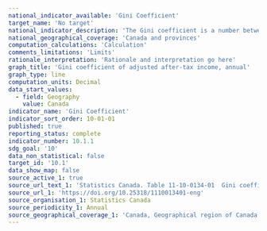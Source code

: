 ```yaml
---
national_indicator_available: 'Gini Coefficient'
target_name: 'No target'
national_indicator_description: 'The Gini coefficient is a number between zero and one that measures the relative degree of inequality in the distribution of income. The coefficient would register zero (minimum inequality) for a population in which each person received exactly the same adjusted household income and it would register a coefficient of one (maximum inequality) if one person received all the adjusted household income and the rest received none. Even though a single Gini coefficient value has no simple interpretation, comparisons of the level over time or between populations are very straightforward: the higher the coefficient, the higher the inequality of the distribution.'
national_geographical_coverage: 'Canada and provinces' 
computation_calculations: 'Calculation'
comments_limitations: 'Limits'
rationale_interpretation: 'Rationale and interpretation go here'
graph_title: 'Gini coefficient of adjusted after-tax income, annual'
graph_type: line
computation_units: Decimal
data_start_values:
  - field: Geography
    value: Canada
indicator_name: 'Gini Coefficient'
indicator_sort_order: 10-01-01
published: true
reporting_status: complete
indicator_number: 10.1.1
sdg_goal: '10'
data_non_statistical: false
target_id: '10.1'
data_show_map: false
source_active_1: true
source_url_text_1: 'Statistics Canada. Table 11-10-0134-01  Gini coefficients of adjusted market, total and after-tax income'
source_url_1: 'https://doi.org/10.25318/1110013401-eng'
source_organisation_1: Statistics Canada
source_periodicity_1: Annual
source_geographical_coverage_1: 'Canada, Geographical region of Canada, Province'
---
```

